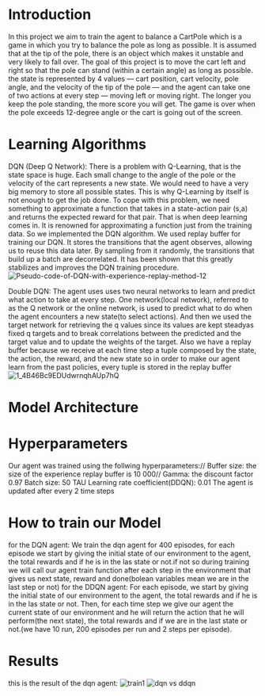 # Introduction
In this project we aim to train the agent to balance a CartPole which is a game in which you try to balance the pole as long as possible. It is assumed that at the tip of the pole, there is an object which makes it unstable and very likely to fall over. The goal of this project is to move the cart left and right so that the pole can stand (within a certain angle) as long as possible.
the state is represented by 4 values — cart position, cart velocity, pole angle, and the velocity of the tip of the pole — and the agent can take one of two actions at every step — moving left or moving right.
The longer you keep the pole standing, the more score you will get. The game is over when the pole exceeds 12-degree angle or the cart is going out of the screen.
# Learning Algorithms
DQN (Deep Q Network):
There is a problem with Q-Learning, that is the state space is huge. Each small change to the angle of the pole or the velocity of the cart represents a new state. We would need to have a very big memory to store all possible states. This is why Q-Learning by itself is not enough to get the job done. To cope with this problem, we need something to approximate a function that takes in a state-action pair (s,a) and returns the expected reward for that pair. That is when deep learning comes in. It is renowned for approximating a function just from the training data. So we implemented the DQN algorithm.
We used replay buffer for training our DQN. It stores the transitions that the agent observes, allowing us to reuse this data later. By sampling from it randomly, the transitions that build up a batch are decorrelated. It has been shown that this greatly stabilizes and improves the DQN training procedure.
![Pseudo-code-of-DQN-with-experience-replay-method-12](https://user-images.githubusercontent.com/68075541/148843222-5acfd8a8-5b90-4263-81ef-135fe545ee04.png)

Double DQN:
The agent uses uses two neural networks to learn and predict what action to take at every step. One network(local network), referred to as the Q network or the online network, is used to predict what to do when the agent encounters a new state(to select actions). And then we used the target network for retrieving the q values since its values are kept steadyas fixed q targets and to break correlations between the predicted and the target value and to update the weights of the target.
Also we have a replay buffer because we receive at each time step a tuple composed by the state, the action, the reward, and the new state so in order to make our agent learn from the past policies, every tuple is stored in the replay buffer
![1_4B46Bc9EDUdwrnqhAUp7hQ](https://user-images.githubusercontent.com/68075541/148843211-3b531be6-9880-49bf-921b-c344fec22111.png)



# Model Architecture

# Hyperparameters
Our agent was trained using the follwing hyperparameters://
Buffer size: the size of the experience replay buffer is 10 000//
Gamma: the discount factor 0.97
Batch size: 50
TAU Learning rate coefficient(DDQN): 0.01
The agent is updated after every 2 time steps

# How to train our Model
for the DQN agent: We train the dqn agent for 400 episodes, for each episode we start by giving the initial state of our environment to the agent, the total rewards and if he is in the las state or not.if not so during training we will call our agent train function after each step in the environment that gives us next state, reward and done(bolean variables mean we are in the last step or not)
for the DDQN agent: For each episode, we start by giving the initial state of our environment to the agent, the total rewards and if he is in the las state or not. Then, for each time step we give our agent the current state of our environment and he will return the action that he will perform(the next state), the total rewards and if we are in the last state or not.(we have 10 run, 200 episodes per run and 2 steps per episode).

# Results
this is the result of the dqn agent:
![train1](https://user-images.githubusercontent.com/68075541/148851482-e87f7fb0-bd71-4b65-a0ea-5c598e54696e.PNG)
![dqn vs ddqn](https://user-images.githubusercontent.com/68075541/148851425-cc3f548c-2adb-46f0-a86f-ecb20a23d976.PNG)


